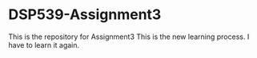 # DSP539-Assignment3
This is the repository for Assignment3
This is the new learning process. I have to learn it again. 
